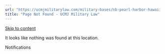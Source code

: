 ```yaml
---
url: "https://ucmjmilitarylaw.com/military-bases/nb-pearl-harbor-hawaii-military-defense-lawyer-ucmj-legal-guide/%7Blocation13"
title: "Page Not Found - UCMJ Military Law"
---
```


[Skip to content](https://ucmjmilitarylaw.com/military-bases/nb-pearl-harbor-hawaii-military-defense-lawyer-ucmj-legal-guide/%7Blocation13#content)

It looks like nothing was found at this location.

Notifications